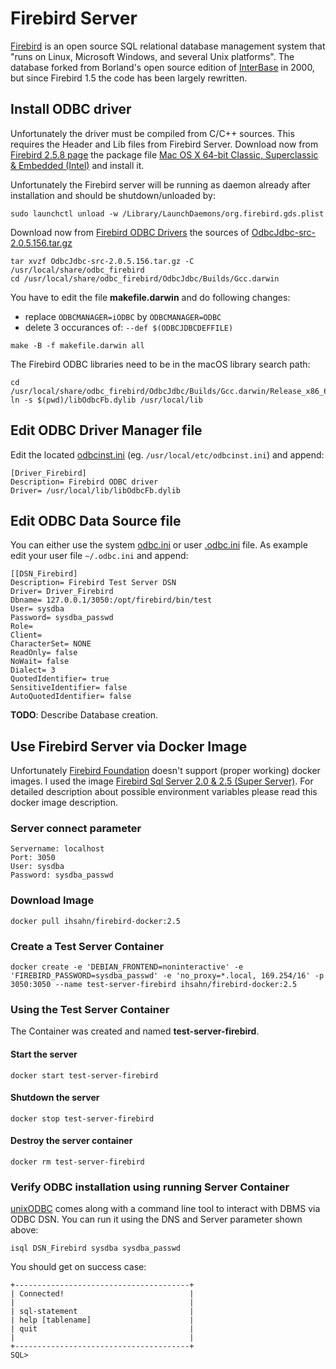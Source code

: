 # Firebird Server
[Firebird](https://firebirdsql.org) is an open source SQL relational database management system that "runs on Linux, Microsoft Windows, and several Unix platforms". The database forked from Borland's open source edition of [InterBase](https://www.embarcadero.com/products/interbase) in 2000, but since Firebird 1.5 the code has been largely rewritten.

## Install ODBC driver
Unfortunately the driver must be compiled from C/C++ sources. This requires the Header and Lib files from Firebird Server.
Download now from [Firebird 2.5.8 page](https://www.firebirdsql.org/en/firebird-2-5-8/) the package file [Mac OS X 64-bit Classic, Superclassic & Embedded (Intel)](https://github.com/FirebirdSQL/firebird/releases/download/R2_5_8/FirebirdCS-2.5.8-27089-1-x86_64.pkg) and install it.

Unfortunately the Firebird server will be running as daemon already after installation and should be shutdown/unloaded by:
```
sudo launchctl unload -w /Library/LaunchDaemons/org.firebird.gds.plist
```
Download now from [Firebird ODBC Drivers](https://github.com/FirebirdSQL/firebird-odbc-driver) the sources of [OdbcJdbc-src-2.0.5.156.tar.gz](https://sourceforge.net/projects/firebird/files/firebird-ODBC-driver/2.0.5-Release/OdbcJdbc-src-2.0.5.156.tar.gz/download)
```
tar xvzf OdbcJdbc-src-2.0.5.156.tar.gz -C /usr/local/share/odbc_firebird
cd /usr/local/share/odbc_firebird/OdbcJdbc/Builds/Gcc.darwin
```

You have to edit the file **makefile.darwin** and do following changes:
- replace `ODBCMANAGER=iODBC` by `ODBCMANAGER=ODBC`
- delete 3 occurances of: `--def $(ODBCJDBCDEFFILE)`
```
make -B -f makefile.darwin all
```
The Firebird ODBC libraries need to be in the macOS library search path:

```
cd /usr/local/share/odbc_firebird/OdbcJdbc/Builds/Gcc.darwin/Release_x86_64
ln -s $(pwd)/libOdbcFb.dylib /usr/local/lib
```

## Edit ODBC Driver Manager file
Edit the located [odbcinst.ini](https://github.com/hrabe/odbc-on-macos#locate-your-odbc-driver-and-data-source-config-files) (eg. `/usr/local/etc/odbcinst.ini`) and append:
```
[Driver_Firebird]
Description= Firebird ODBC driver
Driver= /usr/local/lib/libOdbcFb.dylib
```

## Edit ODBC Data Source file
You can either use the system [odbc.ini](https://github.com/hrabe/odbc-on-macos#locate-your-odbc-driver-and-data-source-config-files) or user [.odbc.ini](https://github.com/hrabe/odbc-on-macos#locate-your-odbc-driver-and-data-source-config-files) file. As example edit your user file `~/.odbc.ini` and append:
```
[[DSN_Firebird]
Description= Firebird Test Server DSN
Driver= Driver_Firebird
Dbname= 127.0.0.1/3050:/opt/firebird/bin/test
User= sysdba
Password= sysdba_passwd
Role= 
Client= 
CharacterSet= NONE
ReadOnly= false
NoWait= false
Dialect= 3
QuotedIdentifier= true
SensitiveIdentifier= false
AutoQuotedIdentifier= false
```

**TODO**: Describe Database creation.

## Use Firebird Server via Docker Image
Unfortunately [Firebird Foundation](https://firebirdsql.org) doesn't support (proper working) docker images. I used the image [Firebird Sql Server 2.0 & 2.5 (Super Server)](https://hub.docker.com/r/ihsahn/firebird-docker/). For detailed description about possible environment variables please read this docker image description.

### Server connect parameter
```
Servername: localhost
Port: 3050
User: sysdba
Password: sysdba_passwd
```

### Download Image
```
docker pull ihsahn/firebird-docker:2.5
```

### Create a Test Server Container
```
docker create -e 'DEBIAN_FRONTEND=noninteractive' -e 'FIREBIRD_PASSWORD=sysdba_passwd' -e 'no_proxy=*.local, 169.254/16' -p 3050:3050 --name test-server-firebird ihsahn/firebird-docker:2.5
```

### Using the Test Server Container
The Container was created and named **test-server-firebird**. 

#### Start the server
```
docker start test-server-firebird
```

#### Shutdown the server
```
docker stop test-server-firebird
```

#### Destroy the server container
```
docker rm test-server-firebird
```

### Verify ODBC installation using running Server Container
[unixODBC](http://www.unixodbc.org/) comes along with a command line tool to interact with DBMS via ODBC DSN. You can run it using the DNS and Server parameter shown above:

```
isql DSN_Firebird sysdba sysdba_passwd
```

You should get on success case:
```
+---------------------------------------+
| Connected!                            |
|                                       |
| sql-statement                         |
| help [tablename]                      |
| quit                                  |
|                                       |
+---------------------------------------+
SQL>
```
